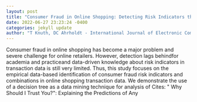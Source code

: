 ```yaml
--- 
layout: post 
title: "Consumer Fraud in Online Shopping: Detecting Risk Indicators through Data Mining" 
date: 2022-06-27 23:23:24 -0400 
categories: jekyll update 
author: "T Knuth, DC Ahrholdt - International Journal of Electronic Commerce, 2022" 
--- 
```

Consumer fraud in online shopping has become a major problem and severe challenge for online retailers. However, detection lags behindfor academia and practiceand data-driven knowledge about risk indicators in transaction data is still very limited. Thus, this study focuses on the empirical data-based identification of consumer fraud risk indicators and combinations in online shopping transaction data. We demonstrate the use of a decision tree as a data mining technique for analysis of Cites: " Why Should I Trust You?": Explaining the Predictions of Any